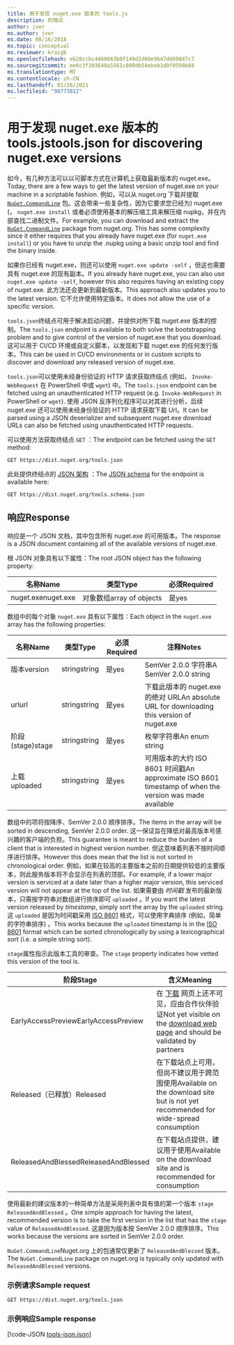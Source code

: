 ```yaml
---
title: 用于发现 nuget.exe 版本的 tools.js
description: 的端点
author: jver
ms.author: jver
ms.date: 08/16/2018
ms.topic: conceptual
ms.reviewer: kraigb
ms.openlocfilehash: eb28ccbc4460663b0f149d2d08e9b47dd69847c7
ms.sourcegitcommit: ee6c3f203648a5561c809db54ebeb1d0f0598b68
ms.translationtype: MT
ms.contentlocale: zh-CN
ms.lasthandoff: 01/26/2021
ms.locfileid: "98773812"
---
```

# <a name="toolsjson-for-discovering-nugetexe-versions"></a><span data-ttu-id="d1d08-103">用于发现 nuget.exe 版本的 tools.js</span><span class="sxs-lookup"><span data-stu-id="d1d08-103">tools.json for discovering nuget.exe versions</span></span>

<span data-ttu-id="d1d08-104">如今，有几种方法可以以可脚本方式在计算机上获取最新版本的 nuget.exe。</span><span class="sxs-lookup"><span data-stu-id="d1d08-104">Today, there are a few ways to get the latest version of nuget.exe on your machine in a scriptable fashion.</span></span> <span data-ttu-id="d1d08-105">例如，可以从 nuget.org 下载并提取 [`NuGet.CommandLine`](https://www.nuget.org/packages/NuGet.CommandLine/) 包。这会带来一些复杂性，因为它要求您已经为) nuget.exe (， `nuget.exe install` 或者必须使用基本的解压缩工具来解压缩 nupkg，并在内部查找二进制文件。</span><span class="sxs-lookup"><span data-stu-id="d1d08-105">For example, you can download and extract the [`NuGet.CommandLine`](https://www.nuget.org/packages/NuGet.CommandLine/) package from nuget.org. This has some complexity since it either requires that you already have nuget.exe (for `nuget.exe install`) or you have to unzip the .nupkg using a basic unzip tool and find the binary inside.</span></span>

<span data-ttu-id="d1d08-106">如果你已经有 nuget.exe，则还可以使用 `nuget.exe update -self` ，但这也需要具有 nuget.exe 的现有副本。</span><span class="sxs-lookup"><span data-stu-id="d1d08-106">If you already have nuget.exe, you can also use `nuget.exe update -self`, however this also requires having an existing copy of nuget.exe.</span></span> <span data-ttu-id="d1d08-107">此方法还会更新到最新版本。</span><span class="sxs-lookup"><span data-stu-id="d1d08-107">This approach also updates you to the latest version.</span></span> <span data-ttu-id="d1d08-108">它不允许使用特定版本。</span><span class="sxs-lookup"><span data-stu-id="d1d08-108">It does not allow the use of a specific version.</span></span>

<span data-ttu-id="d1d08-109">`tools.json`终结点可用于解决启动问题，并提供对所下载 nuget.exe 版本的控制。</span><span class="sxs-lookup"><span data-stu-id="d1d08-109">The `tools.json` endpoint is available to both solve the bootstrapping problem and to give control of the version of nuget.exe that you download.</span></span> <span data-ttu-id="d1d08-110">这可以用于 CI/CD 环境或自定义脚本，以发现和下载 nuget.exe 的任何发行版本。</span><span class="sxs-lookup"><span data-stu-id="d1d08-110">This can be used in CI/CD environments or in custom scripts to discover and download any released version of nuget.exe.</span></span>

<span data-ttu-id="d1d08-111">`tools.json`可以使用未经身份验证的 HTTP 请求获取终结点 (例如， `Invoke-WebRequest` 在 PowerShell 中或 `wget`) 中。</span><span class="sxs-lookup"><span data-stu-id="d1d08-111">The `tools.json` endpoint can be fetched using an unauthenticated HTTP request (e.g. `Invoke-WebRequest` in PowerShell or `wget`).</span></span> <span data-ttu-id="d1d08-112">使用 JSON 反序列化程序可以对其进行分析，后续 nuget.exe 还可以使用未经身份验证的 HTTP 请求获取下载 Url。</span><span class="sxs-lookup"><span data-stu-id="d1d08-112">It can be parsed using a JSON deserializer and subsequent nuget.exe download URLs can also be fetched using unauthenticated HTTP requests.</span></span>

<span data-ttu-id="d1d08-113">可以使用方法获取终结点 `GET` ：</span><span class="sxs-lookup"><span data-stu-id="d1d08-113">The endpoint can be fetched using the `GET` method:</span></span>

```
GET https://dist.nuget.org/tools.json
```

<span data-ttu-id="d1d08-114">此处提供终结点的 [JSON 架构](https://json-schema.org/) ：</span><span class="sxs-lookup"><span data-stu-id="d1d08-114">The [JSON schema](https://json-schema.org/) for the endpoint is available here:</span></span>

```
GET https://dist.nuget.org/tools.schema.json
```

## <a name="response"></a><span data-ttu-id="d1d08-115">响应</span><span class="sxs-lookup"><span data-stu-id="d1d08-115">Response</span></span>

<span data-ttu-id="d1d08-116">响应是一个 JSON 文档，其中包含所有 nuget.exe 的可用版本。</span><span class="sxs-lookup"><span data-stu-id="d1d08-116">The response is a JSON document containing all of the available versions of nuget.exe.</span></span>

<span data-ttu-id="d1d08-117">根 JSON 对象具有以下属性：</span><span class="sxs-lookup"><span data-stu-id="d1d08-117">The root JSON object has the following property:</span></span>

<span data-ttu-id="d1d08-118">名称</span><span class="sxs-lookup"><span data-stu-id="d1d08-118">Name</span></span>      | <span data-ttu-id="d1d08-119">类型</span><span class="sxs-lookup"><span data-stu-id="d1d08-119">Type</span></span>             | <span data-ttu-id="d1d08-120">必须</span><span class="sxs-lookup"><span data-stu-id="d1d08-120">Required</span></span>
--------- | ---------------- | --------
<span data-ttu-id="d1d08-121">nuget.exe</span><span class="sxs-lookup"><span data-stu-id="d1d08-121">nuget.exe</span></span> | <span data-ttu-id="d1d08-122">对象数组</span><span class="sxs-lookup"><span data-stu-id="d1d08-122">array of objects</span></span> | <span data-ttu-id="d1d08-123">是</span><span class="sxs-lookup"><span data-stu-id="d1d08-123">yes</span></span>

<span data-ttu-id="d1d08-124">数组中的每个对象 `nuget.exe` 具有以下属性：</span><span class="sxs-lookup"><span data-stu-id="d1d08-124">Each object in the `nuget.exe` array has the following properties:</span></span>

<span data-ttu-id="d1d08-125">名称</span><span class="sxs-lookup"><span data-stu-id="d1d08-125">Name</span></span>     | <span data-ttu-id="d1d08-126">类型</span><span class="sxs-lookup"><span data-stu-id="d1d08-126">Type</span></span>   | <span data-ttu-id="d1d08-127">必须</span><span class="sxs-lookup"><span data-stu-id="d1d08-127">Required</span></span> | <span data-ttu-id="d1d08-128">注释</span><span class="sxs-lookup"><span data-stu-id="d1d08-128">Notes</span></span>
-------- | ------ | -------- | -----
<span data-ttu-id="d1d08-129">版本</span><span class="sxs-lookup"><span data-stu-id="d1d08-129">version</span></span>  | <span data-ttu-id="d1d08-130">string</span><span class="sxs-lookup"><span data-stu-id="d1d08-130">string</span></span> | <span data-ttu-id="d1d08-131">是</span><span class="sxs-lookup"><span data-stu-id="d1d08-131">yes</span></span>      | <span data-ttu-id="d1d08-132">SemVer 2.0.0 字符串</span><span class="sxs-lookup"><span data-stu-id="d1d08-132">A SemVer 2.0.0 string</span></span>
<span data-ttu-id="d1d08-133">url</span><span class="sxs-lookup"><span data-stu-id="d1d08-133">url</span></span>      | <span data-ttu-id="d1d08-134">string</span><span class="sxs-lookup"><span data-stu-id="d1d08-134">string</span></span> | <span data-ttu-id="d1d08-135">是</span><span class="sxs-lookup"><span data-stu-id="d1d08-135">yes</span></span>      | <span data-ttu-id="d1d08-136">下载此版本的 nuget.exe 的绝对 URL</span><span class="sxs-lookup"><span data-stu-id="d1d08-136">An absolute URL for downloading this version of nuget.exe</span></span>
<span data-ttu-id="d1d08-137">阶段 (stage)</span><span class="sxs-lookup"><span data-stu-id="d1d08-137">stage</span></span>    | <span data-ttu-id="d1d08-138">string</span><span class="sxs-lookup"><span data-stu-id="d1d08-138">string</span></span> | <span data-ttu-id="d1d08-139">是</span><span class="sxs-lookup"><span data-stu-id="d1d08-139">yes</span></span>      | <span data-ttu-id="d1d08-140">枚举字符串</span><span class="sxs-lookup"><span data-stu-id="d1d08-140">An enum string</span></span>
<span data-ttu-id="d1d08-141">上载</span><span class="sxs-lookup"><span data-stu-id="d1d08-141">uploaded</span></span> | <span data-ttu-id="d1d08-142">string</span><span class="sxs-lookup"><span data-stu-id="d1d08-142">string</span></span> | <span data-ttu-id="d1d08-143">是</span><span class="sxs-lookup"><span data-stu-id="d1d08-143">yes</span></span>      | <span data-ttu-id="d1d08-144">可用版本的大约 ISO 8601 时间戳</span><span class="sxs-lookup"><span data-stu-id="d1d08-144">An approximate ISO 8601 timestamp of when the version was made available</span></span>

<span data-ttu-id="d1d08-145">数组中的项将按降序、SemVer 2.0.0 顺序排序。</span><span class="sxs-lookup"><span data-stu-id="d1d08-145">The items in the array will be sorted in descending, SemVer 2.0.0 order.</span></span> <span data-ttu-id="d1d08-146">这一保证旨在降低对最高版本号感兴趣的客户端的负担。</span><span class="sxs-lookup"><span data-stu-id="d1d08-146">This guarantee is meant to reduce the burden of a client that is interested in highest version number.</span></span> <span data-ttu-id="d1d08-147">但这意味着列表不按时间顺序进行排序。</span><span class="sxs-lookup"><span data-stu-id="d1d08-147">However this does mean that the list is not sorted in chronological order.</span></span> <span data-ttu-id="d1d08-148">例如，如果在较高的主要版本之前的日期提供较低的主要版本，则此服务版本将不会显示在列表的顶部。</span><span class="sxs-lookup"><span data-stu-id="d1d08-148">For example, if a lower major version is serviced at a date later than a higher major version, this serviced version will not appear at the top of the list.</span></span> <span data-ttu-id="d1d08-149">如果需要由 *时间戳* 发布的最新版本，只需按字符串对数组进行排序即可 `uploaded` 。</span><span class="sxs-lookup"><span data-stu-id="d1d08-149">If you want the latest version released by *timestamp*, simply sort the array by the `uploaded` string.</span></span> <span data-ttu-id="d1d08-150">这 `uploaded` 是因为时间戳采用 [ISO 8601](https://www.iso.org/iso-8601-date-and-time-format.html) 格式，可以使用字典排序 (例如，简单的字符串排序) 。</span><span class="sxs-lookup"><span data-stu-id="d1d08-150">This works because the `uploaded` timestamp is in the [ISO 8601](https://www.iso.org/iso-8601-date-and-time-format.html) format which can be sorted chronologically by using a lexicographical sort (i.e. a simple string sort).</span></span>

<span data-ttu-id="d1d08-151">`stage`属性指示此版本工具的审查。</span><span class="sxs-lookup"><span data-stu-id="d1d08-151">The `stage` property indicates how vetted this version of the tool is.</span></span> 

<span data-ttu-id="d1d08-152">阶段</span><span class="sxs-lookup"><span data-stu-id="d1d08-152">Stage</span></span>              | <span data-ttu-id="d1d08-153">含义</span><span class="sxs-lookup"><span data-stu-id="d1d08-153">Meaning</span></span>
------------------ | ------
<span data-ttu-id="d1d08-154">EarlyAccessPreview</span><span class="sxs-lookup"><span data-stu-id="d1d08-154">EarlyAccessPreview</span></span> | <span data-ttu-id="d1d08-155">在 [下载](https://www.nuget.org/downloads) 网页上还不可见，应由合作伙伴验证</span><span class="sxs-lookup"><span data-stu-id="d1d08-155">Not yet visible on the [download web page](https://www.nuget.org/downloads) and should be validated by partners</span></span>
<span data-ttu-id="d1d08-156">Released（已释放）</span><span class="sxs-lookup"><span data-stu-id="d1d08-156">Released</span></span>           | <span data-ttu-id="d1d08-157">在下载站点上可用，但尚不建议用于跨范围使用</span><span class="sxs-lookup"><span data-stu-id="d1d08-157">Available on the download site but is not yet recommended for wide-spread consumption</span></span>
<span data-ttu-id="d1d08-158">ReleasedAndBlessed</span><span class="sxs-lookup"><span data-stu-id="d1d08-158">ReleasedAndBlessed</span></span> | <span data-ttu-id="d1d08-159">在下载站点提供，建议用于使用</span><span class="sxs-lookup"><span data-stu-id="d1d08-159">Available on the download site and is recommended for consumption</span></span>

<span data-ttu-id="d1d08-160">使用最新的建议版本的一种简单方法是采用列表中具有值的第一个版本 `stage` `ReleasedAndBlessed` 。</span><span class="sxs-lookup"><span data-stu-id="d1d08-160">One simple approach for having the latest, recommended version is to take the first version in the list that has the `stage` value of `ReleasedAndBlessed`.</span></span> <span data-ttu-id="d1d08-161">这是因为版本按 SemVer 2.0.0 顺序排序。</span><span class="sxs-lookup"><span data-stu-id="d1d08-161">This works because the versions are sorted in SemVer 2.0.0 order.</span></span>

<span data-ttu-id="d1d08-162">`NuGet.CommandLine`Nuget.org 上的包通常仅更新了 `ReleasedAndBlessed` 版本。</span><span class="sxs-lookup"><span data-stu-id="d1d08-162">The `NuGet.CommandLine` package on nuget.org is typically only updated with `ReleasedAndBlessed` versions.</span></span>

### <a name="sample-request"></a><span data-ttu-id="d1d08-163">示例请求</span><span class="sxs-lookup"><span data-stu-id="d1d08-163">Sample request</span></span>

```
GET https://dist.nuget.org/tools.json
```

### <a name="sample-response"></a><span data-ttu-id="d1d08-164">示例响应</span><span class="sxs-lookup"><span data-stu-id="d1d08-164">Sample response</span></span>

[!code-JSON [tools-json.json](./_data/tools-json.json)]
